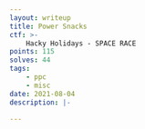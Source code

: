 ```yaml
---
layout: writeup
title: Power Snacks
ctf: >-
    Hacky Holidays - SPACE RACE
points: 115
solves: 44
tags: 
    - ppc
    - misc
date: 2021-08-04
description: |-
    
---
```

